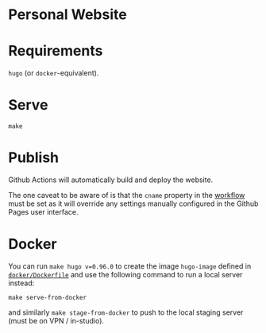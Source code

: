 # Personal Website

# Requirements
`hugo` (or `docker`-equivalent).

# Serve

```
make
```

# Publish

Github Actions will automatically build and deploy the website.

The one caveat to be aware of is that the `cname` property in the [workflow](./.github/workflows/publish.yml) must be set as it will override any settings manually configured in the Github Pages user interface.

# Docker

You can run `make hugo v=0.96.0` to create the image `hugo-image` defined in [`docker/Dockerfile`](./docker/Dockerfile) and use the following command to run a local server instead:

```
make serve-from-docker
``` 

and similarly `make stage-from-docker` to push to the local staging server (must be on VPN / in-studio).
